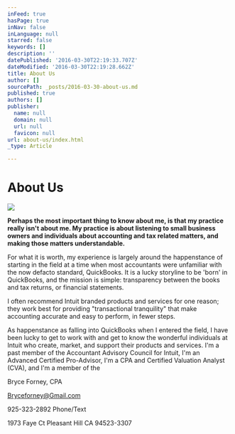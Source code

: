 ```yaml
---
inFeed: true
hasPage: true
inNav: false
inLanguage: null
starred: false
keywords: []
description: ''
datePublished: '2016-03-30T22:19:33.707Z'
dateModified: '2016-03-30T22:19:28.662Z'
title: About Us
author: []
sourcePath: _posts/2016-03-30-about-us.md
published: true
authors: []
publisher:
  name: null
  domain: null
  url: null
  favicon: null
url: about-us/index.html
_type: Article

---
```

# About Us
![](https://the-grid-user-content.s3-us-west-2.amazonaws.com/b6d71e4c-05d5-4d6e-acc2-f608cb05746f.jpg)

**Perhaps the most important thing to know about me, is that my practice really isn't about me. My practice is about listening to small business owners and individuals about accounting and tax related matters, and making those matters understandable.**

For what it is worth, my experience is largely around the happenstance of starting in the field at a time when most accountants were unfamiliar with the now defacto standard, QuickBooks. It is a lucky storyline to be 'born' in QuickBooks, and the mission is simple: transparency between the books and tax returns, or financial statements.

I often recommend Intuit branded products and services for one reason; they work best for providing "transactional tranquility" that make accounting accurate and easy to perform, in fewer steps.

As happenstance as falling into QuickBooks when I entered the field, I have been lucky to get to work with and get to know the wonderful individuals at Intuit who create, market, and support their products and services. I'm a past member of the Accountant Advisory Council for Intuit, I'm an Advanced Certified Pro-Advisor, I'm a CPA and Certified Valuation Analyst (CVA), and I'm a member of the 

Bryce Forney, CPA

Bryceforney@Gmail.com

925-323-2892 Phone/Text

1973 Faye Ct Pleasant Hill CA 94523-3307